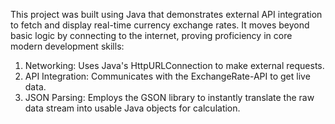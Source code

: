 This project was built using Java that demonstrates external API integration to fetch and display real-time currency exchange rates. 
It moves beyond basic logic by connecting to the internet, proving proficiency in core modern development skills:

1. Networking: Uses Java's HttpURLConnection to make external requests.
2. API Integration: Communicates with the ExchangeRate-API to get live data.
3. JSON Parsing: Employs the GSON library to instantly translate the raw data stream into usable Java objects for calculation.
